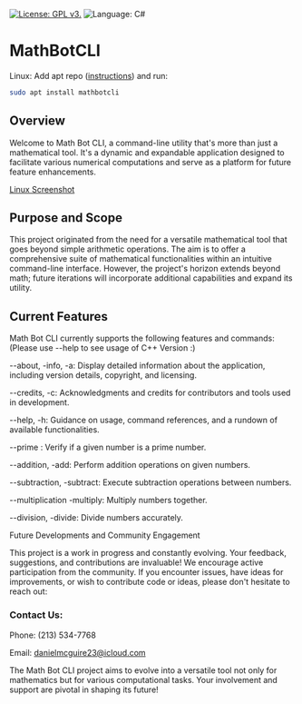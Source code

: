 [![License: GPL v3.](https://img.shields.io/github/license/DanielLMcGuire/MathBotCLI?style=flat-square)](https://www.gnu.org/licenses/old-licenses/gpl-3.0) ![Language: C#](https://img.shields.io/badge/language-C%23-green?style=flat-square)

# MathBotCLI

Linux: Add apt repo ([instructions](https://github.com/Daniel-McGuire-Corporation/DMC-APT)) and run:
```bash
sudo apt install mathbotcli
```
## Overview
Welcome to Math Bot CLI, a command-line utility that's more than just a mathematical tool. It's a dynamic and expandable application designed to facilitate various numerical computations and serve as a platform for future feature enhancements.

[Linux Screenshot](https://raw.githubusercontent.com/Daniel-McGuire-Corporation/MathBotCLI/main/resources/MathBotCLI-linux.png)

## Purpose and Scope
This project originated from the need for a versatile mathematical tool that goes beyond simple arithmetic operations. The aim is to offer a comprehensive suite of mathematical functionalities within an intuitive command-line interface. However, the project's horizon extends beyond math; future iterations will incorporate additional capabilities and expand its utility.

## Current Features
Math Bot CLI currently supports the following features and commands: (Please use --help to see usage of C++ Version :)

--about, -info, -a: Display detailed information about the application, including version details, copyright, and licensing.

--credits, -c: Acknowledgments and credits for contributors and tools used in development.

--help, -h: Guidance on usage, command references, and a rundown of available functionalities.

--prime <number>: Verify if a given number is a prime number.

--addition, -add: Perform addition operations on given numbers.

--subtraction, -subtract: Execute subtraction operations between numbers.

--multiplication -multiply: Multiply numbers together.

--division, -divide: Divide numbers accurately.

Future Developments and Community Engagement

This project is a work in progress and constantly evolving. Your feedback, suggestions, and contributions are invaluable! We encourage active participation from the community. If you encounter issues, have ideas for improvements, or wish to contribute code or ideas, please don't hesitate to reach out:

### Contact Us:
Phone: (213) 534-7768

Email: danielmcguire23@icloud.com


The Math Bot CLI project aims to evolve into a versatile tool not only for mathematics but for various computational tasks. Your involvement and support are pivotal in shaping its future!
